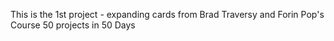 This is the 1st project - expanding cards from Brad Traversy and Forin Pop's Course 50 projects in 50 Days